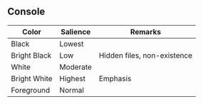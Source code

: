 ## Console
| Color | Salience | Remarks |
| --- | --- | --- |
| Black | Lowest |  |
| Bright Black | Low | Hidden files, non-existence |
| White | Moderate | |
| Bright White | Highest | Emphasis |
| Foreground | Normal |  |
